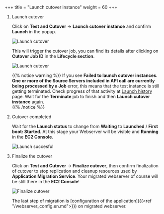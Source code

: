 +++
title = "Launch cutover instance"
weight = 60
+++

1. Launch cutover
 
    Click on **Test and Cutover** -> **Launch cutover instance** and confirm **Launch** in the popup.

    ![Launch cutover](/app_mig_serv/launch_cutover_popup.en.png)

    This will trigger the cutover job, you can find its details after clicking on **Cutover Job ID** in the **Lifecycle section**.  

    ![Launch cutover](/app_mig_serv/launch_cutover.en.png)  

    {{% notice warning %}} If you see **Failed to launch cutover instances. One or more of the Source Servers included in API call are currently being processed by a Job** error, this means that the test instance is still getting terminated. Check progress of that activity at <a href="https://us-west-2.console.aws.amazon.com/mgn/home?region=us-west-2#/launchHistory">Launch history</a> page. Wait for the **Terminate** job to finish and then **Launch cutover instance** again.  
{{% /notice %}}   

2. Cutover completed

    Wait for the **Launch status** to change from **Waiting** to **Launched** / **First boot: Started**. At this stage your Webserver will be visible and **Running** in the **EC2 Console**.

    ![Launch succesful](/app_mig_serv/launch_status_launched.en.png)

3. Finalize the cutover


    Click on **Test and Cutover** -> **Finalize cutover**, then confirm finalization of cutover to stop replication and cleanup resources used by **Application Migration Service**. Your migrated webserver of course will be still there in the **EC2 Console**!

    ![Finalize cutover](/app_mig_serv/finalize_cutover.en.png)
   
   
    The last step of migration is [configuration of the application]({{<ref "/webserver_config.en.md">}}) on migrated webserver.


